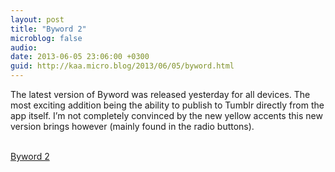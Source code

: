 ```yaml
---
layout: post
title: "Byword 2"
microblog: false
audio: 
date: 2013-06-05 23:06:00 +0300
guid: http://kaa.micro.blog/2013/06/05/byword.html
---
```

<p>The latest version of Byword was released yesterday for all devices. The most exciting addition being the ability to publish to Tumblr directly from the app itself. I&rsquo;m not completely convinced by the new yellow accents this new version brings however (mainly found in the radio buttons).</p><br /><a href='http://bywordapp.com/'>Byword 2</a>
